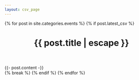 ```yaml
---
layout: csv_page
---
```

{% for post in site.categories.events %}
  {% if post.latest_csv %}
  
  <header class="post-header">
    <h1 class="post-title">{{ post.title | escape }}</h1>
  </header>

  <div class="post-content">
    {{- post.content -}}
  </div>
  	{% break %}
  {% endif %}
{% endfor %}
